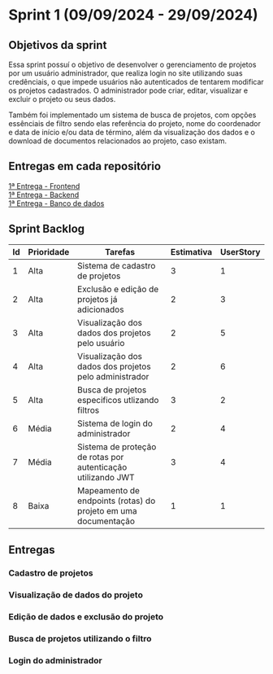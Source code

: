 <h1> Sprint 1 (09/09/2024 - 29/09/2024) </h1>

<h2> Objetivos da sprint </h2>

<p> Essa sprint possuí o objetivo de desenvolver o gerenciamento de projetos por um usuário administrador, que realiza login no site utilizando suas credênciais, o que impede usuários não autenticados de tentarem modificar os projetos cadastrados. O administrador pode criar, editar, visualizar e excluir o projeto ou seus dados. </p>
<p> Também foi implementado um sistema de busca de projetos, com opções essênciais de filtro sendo elas referência do projeto, nome do coordenador e data de início e/ou data de término, além da visualização dos dados e o download de documentos relacionados ao projeto, caso existam. </p>

<h2> Entregas em cada repositório </h2>

<a href="https://github.com/Code-Nine-FTC/API-2024.2-Front-End/tree/Sprint-1"> 1ª Entrega - Frontend </a>
<br>
<a href="https://github.com/Code-Nine-FTC/API-2024.2-Back-End/tree/Sprint-1"> 1ª Entrega - Backend </a>
<br>
<a href="https://github.com/Code-Nine-FTC/API-2024.2-Banco-de-Dados/tree/Sprint-1"> 1ª Entrega - Banco de dados </a>


<h2> Sprint Backlog </h2>

| Id | Prioridade | Tarefas | Estimativa | UserStory  |
| --- | --- | --- | --- | --- |
| 1 | Alta  | Sistema de cadastro de projetos | 3 | 1 |
| 2 | Alta | Exclusão e edição de projetos já adicionados | 2 | 3 |
| 3 | Alta | Visualização dos dados dos projetos pelo usuário  | 2 | 5 |
| 4 | Alta | Visualização dos dados dos projetos pelo administrador  | 2 | 6 |
| 5 | Alta | Busca de projetos especificos utlizando filtros | 3 | 2 |
| 6 | Média | Sistema de login do administrador | 2 | 4 |
| 7 | Média | Sistema de proteção de rotas por autenticação utilizando JWT  | 3 | 4 |
| 8 | Baixa  | Mapeamento de endpoints (rotas) do projeto em uma documentação  | 1 | 1 |

<h2> Entregas </h2>

<h3> Cadastro de projetos </h3>

<h3> Visualização de dados do projeto </h3>

<h3> Edição de dados e exclusão do projeto </h3> 

<h3> Busca de projetos utilizando o filtro </h3>

<h3> Login do administrador </h3>
